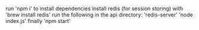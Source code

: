 run 'npm i' to install dependencies
install redis (for session storing) with 'brew install redis'
run the following in the api directory: 
'redis-server'
'node index.js'
finally 'npm start'
